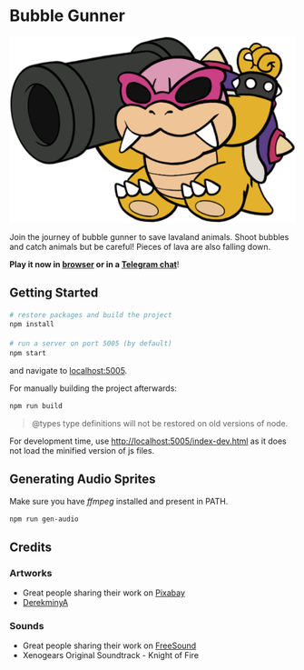 # Bubble Gunner

[![logo](docs/assets/images/logo.png)](https://pouladpld.github.io/bubble-gunner)

Join the journey of bubble gunner to save lavaland animals. Shoot bubbles and catch animals but be careful! Pieces of lava are also falling down. 

**Play it now in [browser](https://pouladpld.github.io/bubble-gunner) or in a [Telegram chat](https://t.me/JoPoKyBot?game=bubblegunner)**!

## Getting Started

```bash
# restore packages and build the project
npm install

# run a server on port 5005 (by default)
npm start
```

and navigate to [localhost:5005](http://localhost:5005/).

For manually building the project afterwards:

```bash
npm run build
```

> @types type definitions will not be restored on old versions of node.

For development time, use [http://localhost:5005/index-dev.html](http://localhost:5005/index-dev.html) as it does not load the minified version of js files.

## Generating Audio Sprites

Make sure you have _ffmpeg_ installed and present in PATH.

```bash
npm run gen-audio
``` 

## Credits

### Artworks

- Great people sharing their work on [Pixabay](https://pixabay.com/)
- [DerekminyA](https://derekminya.deviantart.com/)

### Sounds

- Great people sharing their work on [FreeSound](http://freesound.org/)
- Xenogears Original Soundtrack - Knight of Fire
